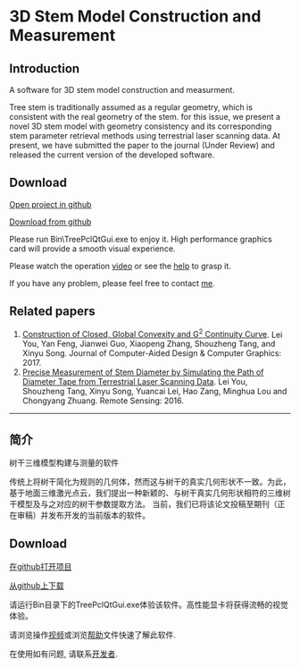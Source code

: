 # 3D Stem Model Construction and Measurement

## Introduction
A software for 3D stem model construction and measurment.

Tree stem is traditionally assumed as a regular geometry, which is consistent with the real geometry of the stem. for this issue,
we present a novel 3D stem model with geometry consistency and its corresponding stem parameter retrieval methods using terrestrial laser scanning data. At present, we have submitted the paper to the journal (Under Review) and released the current version of the developed software.

## Download

[Open project in github](https://github.com/leiyouxy/3DStemModel)

[Download from github](https://github.com/leiyouxy/3DStemModel/archive/master.zip)

Please run Bin\TreePclQtGui.exe to enjoy it. 
High performance graphics card will provide a smooth visual experience.

Please watch the operation [video](https://raw.githubusercontent.com/leiyouxy/3DStemModel/master/3DStemModelConstructionWithCaption.mp4)  or see the [help](https://raw.githubusercontent.com/leiyouxy/3DStemModel/master/Help.docx) to grasp it.

If you have any problem, please feel free to contact [me](mailto:leiyou@xynu.edu.cn).

## Related papers
1. [Construction of Closed, Global Convexity and G<sup>2</sup> Continuity Curve](http://www.jcad.cn/jcadcms/show.action?code=publish_402880124b362464014b3c4d819803a1&newsid=d88720c81d4c406998d58e7e092e9cc1). Lei You, Yan Feng, Jianwei Guo, Xiaopeng Zhang, Shouzheng Tang, and Xinyu Song. Journal of Computer-Aided Design & Computer Graphics: 2017.
2. [Precise Measurement of Stem Diameter by Simulating the Path of Diameter Tape from Terrestrial Laser Scanning Data](https://www.mdpi.com/2072-4292/8/9/717). Lei You, Shouzheng Tang, Xinyu Song, Yuancai Lei, Hao Zang, Minghua Lou and Chongyang Zhuang. Remote Sensing: 2016.

---------

## 简介
树干三维模型构建与测量的软件

传统上将树干简化为规则的几何体，然而这与树干的真实几何形状不一致。为此，基于地面三维激光点云，我们提出一种新颖的、与树干真实几何形状相符的三维树干模型及与之对应的树干参数提取方法。 当前，我们已将该论文投稿至期刊（正在审稿）并发布开发的当前版本的软件。

## Download

[在github打开项目](https://github.com/leiyouxy/3DStemModel)

[从github上下载](https://github.com/leiyouxy/3DStemModel/archive/master.zip)

请运行Bin目录下的TreePclQtGui.exe体验该软件。高性能显卡将获得流畅的视觉体验。

请浏览操作[视频](https://raw.githubusercontent.com/leiyouxy/3DStemModel/master/3DStemModelConstructionWithCaption.mp4)或浏览[帮助](https://raw.githubusercontent.com/leiyouxy/3DStemModel/master/Help.docx)文件快速了解此软件.

在使用如有问题, 请联系[开发者](mailto:leiyou@xynu.edu.cn).
